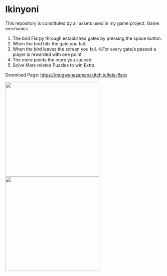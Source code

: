 # Ikinyoni
This repository is constituted by all assets used in my game project. Game mechanics 
1. The bird Flarpy through established gates by pressing the space button. 
2. When the bird hits the gate you fail. 
3. When the bird leaves the screen you fail. 
4.For every gate/s passed a player is rewarded with one point. 
5. The more points the more you succed.
6. Solve Mars related Puzzles to win Extra.


Download Page: https://mugwanezamanzi.itch.io/lets-flarp

<div style="display='flex;'">
  <img src="https://img.itch.zone/aW1hZ2UvMzMzMzE3Ny8yMDQ1OTk3My5wbmc=/794x1000/h2FcNO.png" width="300px" />
<img src="https://img.itch.zone/aW1hZ2UvMzMzMzE3Ny8yMDQ1OTk5MC5wbmc=/794x1000/SxMa94.png" width="300px" />

</div>

